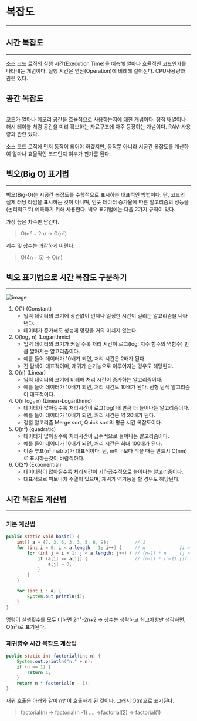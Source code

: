 # 복잡도

<hr>

## 시간 복잡도

<hr>

소스 코드 로직의 실행 시간(Execution Time)을 예측해 얼마나 효율적인 코드인가를 나타내는 개념이다. 
실행 시간은 연산(Operation)에 비례해 길어진다. CPU사용량과 관련 있다.

## 공간 복잡도

<hr>

코드가 얼마나 메모리 공간을 효율적으로 사용하는지에 대한 개념이다. 
정적 배열이나 해시 테이블 처럼 공간을 미리 확보하는 자료구조에 자주 등장하는 개념이다. RAM 사용량과 관련 있다.

소스 코드 로직에 먼저 동작이 되어야 하겠지만, 
동작뿐 아니라 시공간 복잡도를 계산하여 얼마나 효율적인 코드인지 여부가 판가름 된다.

## 빅오(Big O) 표기법

<hr>

빅오(Big-O)는 시공간 복잡도를 수학적으로 표시하는 대표적인 방법이다. 단, 코드의 실제 러닝 타임을 표시하는 것이 아니며, 인풋 데이터 증가율에 따른 알고리즘의 성능을 (논리적으로) 예측하기 위해 사용한다. 빅오 표기법에는 다음 2가지 규칙이 있다.

가장 높은 차수만 남긴다.

> O(n² + 2n) -> O(n²)

계수 및 상수는 과감하게 버린다.

> O(4n + 5) -> O(n)

## 빅오 표기법으로 시간 복잡도 구분하기

<hr>

![image](https://github.com/been1118/CS-Study/assets/123082067/79be21fe-89e9-4474-a463-67bfea79fc94)

1. O(1) (Constant)
   - 입력 데이터의 크기에 상관없이 언제나 일정한 시간이 걸리는 알고리즘을 나타낸다. 
   - 데이터가 증가해도 성능에 영향을 거의 미치지 않는다.
2. O(log₂ n) (Logarithmic)
   - 입력 데이터의 크기가 커질 수록 처리 시간이 로그(log: 지수 함수의 역함수) 만큼 짧아지는 알고리즘이다.
   - 예를 들어 데이터가 10배가 되면, 처리 시간은 2배가 된다. 
   - 진 탐색이 대표적이며, 재귀가 순기능으로 이루어지는 경우도 해당된다.
3. O(n) (Linear)
   -  입력 데이터의 크기에 비례해 처리 시간이 증가하는 알고리즘이다. 
   - 예를 들어 데이터가 10배가 되면, 처리 시간도 10배가 된다. 선형 탐색 알고리즘이 대표적이다.
4. O(n log₂ n) (Linear-Logarithmic)
   - 데이터가 많아질수록 처리시간이 로그(log) 배 만큼 더 늘어나는 알고리즘이다. 
   - 예를 들어 데이터가 10배가 되면, 처리 시간은 약 20배가 된다. 
   - 정렬 알고리즘 Merge sort, Quick sort의 평균 시간 복잡도이다.
5. O(n²) (quadratic)
   - 데이터가 많아질수록 처리시간이 급수적으로 늘어나는 알고리즘이다. 
   - 예를 들어 데이터가 10배가 되면, 처리 시간은 최대 100배가 된다. 
   - 이중 루프(n² matrix)가 대표적이다. 단, m이 n보다 작을 때는 반드시 O(nm)로 표시하는것이 바람직하다.
6. O(2ⁿ) (Exponential)
   - 데이터량이 많아질수록 처리시간이 기하급수적으로 늘어나는 알고리즘이다. 
   - 대표적으로 피보나치 수열이 있으며, 재귀가 역기능을 할 경우도 해당된다.

## 시간 복잡도 계산법

<hr>

### 기본 계산법

```Java
public static void basic() {
    int[] a = {7, 3, 6, 3, 3, 5, 6, 9};          // 1
    for (int i = 0; i < a.length - 1; i++) {     // n             [i > 0 to n-1 : n times called]
        for (int j = i + 1; j < a.length; j++) { // (n-1) * n     [j > 1 to n   : n times called]
            if (a[i] == a[j]) {                  // (n-1) * (n-1) [if 문은 결국 n-1 번만 실행 ]
                a[j] = 0;
            }
        }
    }

    for (int i : a) {
        System.out.println(i);
    }
}
```

명령어 실행횟수를 모두 더하면 2n²-2n+2 -> 상수는 생략하고 최고차항만 생각하면, O(n²)로 표기된다.

### 재귀함수 시간 복잡도 계산법

```Java
public static int factorial(int n) {
    System.out.println("n:" + n);
    if (n == 1) {
        return 1;
    }
    return n * factorial(n - 1);
}
```

재귀 호출은 아래와 같이 n번이 호출하게 된 것이다. 그래서 O(n)으로 표기된다.

> factorial(n) -> factorial(n -1) .... ->factorial(2) -> factorial(1) 